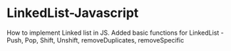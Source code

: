 # LinkedList-Javascript
How to implement Linked list in JS. 
Added basic functions for LinkedList - Push, Pop, Shift, Unshift, removeDuplicates, removeSpecific 
